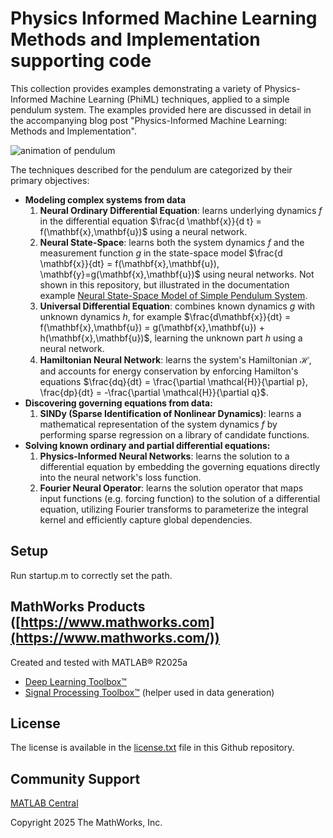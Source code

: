 # Physics Informed Machine Learning Methods and Implementation supporting code
This collection provides examples demonstrating a variety of Physics-Informed Machine Learning (PhiML) techniques, applied to a simple pendulum system. The examples provided here are discussed in detail in the accompanying blog post "Physics-Informed Machine Learning: Methods and Implementation". 

![animation of pendulum](https://www.mathworks.com/help/examples/symbolic/win64/SimulateThePhysicsOfAPendulumsPeriodicSwingExample_10.gif)

The techniques described for the pendulum are categorized by their primary objectives:
- **Modeling complex systems from data** 
    1. **Neural Ordinary Differential Equation**: learns underlying dynamics $f$ in the differential equation $\frac{d \mathbf{x}}{d t} = f(\mathbf{x},\mathbf{u})$ using a neural network.
    2. **Neural State-Space**: learns both the system dynamics $f$ and the measurement function $g$ in the state-space model $\frac{d \mathbf{x}}{dt} = f(\mathbf{x},\mathbf{u}), \mathbf{y}=g(\mathbf{x},\mathbf{u})$ using neural networks. Not shown in this repository, but illustrated in the documentation example [Neural State-Space Model of Simple Pendulum System](https://www.mathworks.com/help/ident/ug/training-a-neural-state-space-model-for-a-simple-pendulum-system.html). 
    3. **Universal Differential Equation**: combines known dynamics $g$ with unknown dynamics $h$, for example $\frac{d\mathbf{x}}{dt} = f(\mathbf{x},\mathbf{u}) = g(\mathbf{x},\mathbf{u}) + h(\mathbf{x},\mathbf{u})$, learning the unknown part $h$ using a neural network. 
    4. **Hamiltonian Neural Network**: learns the system's Hamiltonian $\mathcal{H}$, and accounts for energy conservation by enforcing Hamilton's equations $\frac{dq}{dt} = \frac{\partial \mathcal{H}}{\partial p}, \frac{dp}{dt} = -\frac{\partial \mathcal{H}}{\partial q}$.
- **Discovering governing equations from data:** 
    1. **SINDy (Sparse Identification of Nonlinear Dynamics)**: learns a mathematical representation of the system dynamics $f$ by performing sparse regression on a library of candidate functions. 
- **Solving known ordinary and partial differential equations:** 
    1. **Physics-Informed Neural Networks**: learns the solution to a differential equation by embedding the governing equations directly into the neural network's loss function.  
    2. **Fourier Neural Operator**: learns the solution operator that maps input functions (e.g. forcing function) to the solution of a differential equation, utilizing Fourier transforms to parameterize the integral kernel and efficiently capture global dependencies.   

## Setup
Run startup.m to correctly set the path.  

## MathWorks Products ([https://www.mathworks.com](https://www.mathworks.com/))
Created and tested with MATLAB&reg; R2025a
- [Deep Learning Toolbox&trade;](https://www.mathworks.com/products/deep-learning.html)
- [Signal Processing Toolbox&trade;](https://www.mathworks.com/products/signal.html) (helper used in data generation)

## License
The license is available in the [license.txt](license.txt) file in this Github repository.

## Community Support 
[MATLAB Central](https://www.mathworks.com/matlabcentral)

Copyright 2025 The MathWorks, Inc. 


